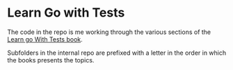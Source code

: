 # Learn Go with Tests

The code in the repo is me working through the various sections of the [Learn go With Tests book](https://quii.gitbook.io/learn-go-with-tests).

Subfolders in the internal repo are prefixed with a letter in the order in which the books presents the topics.
